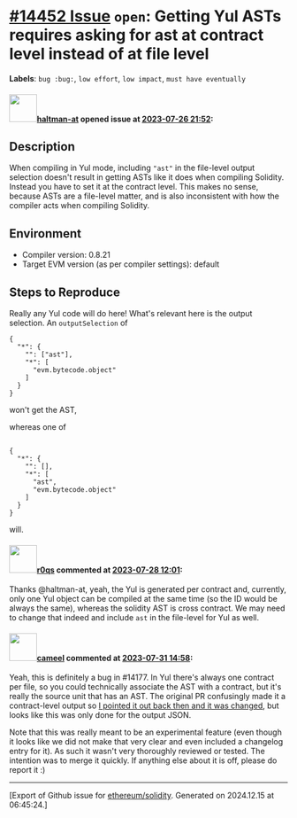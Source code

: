 # [\#14452 Issue](https://github.com/ethereum/solidity/issues/14452) `open`: Getting Yul ASTs requires asking for ast at contract level instead of at file level
**Labels**: `bug :bug:`, `low effort`, `low impact`, `must have eventually`


#### <img src="https://avatars.githubusercontent.com/u/35589221?v=4" width="50">[haltman-at](https://github.com/haltman-at) opened issue at [2023-07-26 21:52](https://github.com/ethereum/solidity/issues/14452):

## Description

When compiling in Yul mode, including `"ast"` in the file-level output selection doesn't result in getting ASTs like it does when compiling Solidity.  Instead you have to set it at the contract level.  This makes no sense, because ASTs are a file-level matter, and is also inconsistent with how the compiler acts when compiling Solidity.

## Environment

- Compiler version: 0.8.21
- Target EVM version (as per compiler settings): default

## Steps to Reproduce

Really any Yul code will do here!  What's relevant here is the output selection.  An `outputSelection` of

```
{
  "*": {
    "": ["ast"],
    "*": [
      "evm.bytecode.object"
    ]
  }
}
```

won't get the AST,

whereas one of

```

{
  "*": {
    "": [],
    "*": [
      "ast",
      "evm.bytecode.object"
    ]
  }
}
```

will.

#### <img src="https://avatars.githubusercontent.com/u/457348?u=e02c93e6d98c1154952140a8d5af50d9d5ca59c9&v=4" width="50">[r0qs](https://github.com/r0qs) commented at [2023-07-28 12:01](https://github.com/ethereum/solidity/issues/14452#issuecomment-1655562901):

Thanks @haltman-at, yeah, the Yul is generated per contract and, currently, only one Yul object can be compiled at the same time (so the ID would be always the same), whereas the solidity AST is cross contract. We may need to change that indeed and include `ast` in the file-level for Yul as well.

#### <img src="https://avatars.githubusercontent.com/u/137030?v=4" width="50">[cameel](https://github.com/cameel) commented at [2023-07-31 14:58](https://github.com/ethereum/solidity/issues/14452#issuecomment-1658543050):

Yeah, this is definitely a bug in #14177. In Yul there's always one contract per file, so you could technically associate the AST with a contract, but it's really the source unit that has an AST. The original PR confusingly made it a contract-level output so [I pointed it out back then and it was changed](https://github.com/ethereum/solidity/pull/14177#discussion_r1194079448), but looks like this was only done for the output JSON.

Note that this was really meant to be an experimental feature (even though it looks like we did not make that very clear and even included a changelog entry for it). As such it wasn't very thoroughly reviewed or tested. The intention was to merge it quickly. If anything else about it is off, please do report it :)


-------------------------------------------------------------------------------



[Export of Github issue for [ethereum/solidity](https://github.com/ethereum/solidity). Generated on 2024.12.15 at 06:45:24.]
